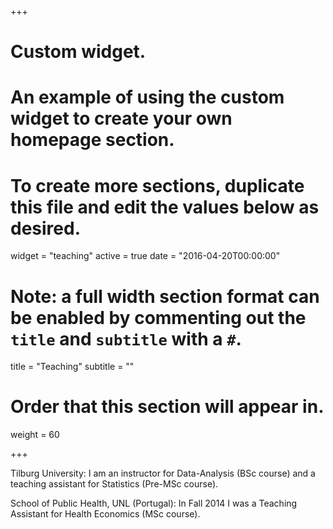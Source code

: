 +++
# Custom widget.
# An example of using the custom widget to create your own homepage section.
# To create more sections, duplicate this file and edit the values below as desired.
widget = "teaching"
active = true
date = "2016-04-20T00:00:00"

# Note: a full width section format can be enabled by commenting out the `title` and `subtitle` with a `#`.
title = "Teaching"
subtitle = ""

# Order that this section will appear in.
weight = 60

+++

Tilburg University:
I am an instructor for Data-Analysis (BSc course) and a teaching assistant for Statistics (Pre-MSc course).

School of Public Health, UNL (Portugal):
In Fall 2014 I was a Teaching Assistant for Health Economics (MSc course).
